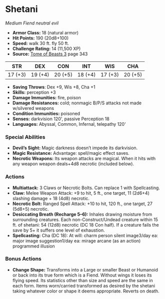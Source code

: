 # Shetani

*Medium* *Fiend* *neutral evil*

- **Armor Class:** 18 (natural armor)
- **Hit Points:** 190 (20d8+100)
- **Speed:** walk 30 ft. fly 50 ft.
- **Challenge Rating:** 14 (11,500 XP)
- **Source:** [Tome of Beasts 3](https://koboldpress.com/kpstore/product/tome-of-beasts-3-for-5th-edition/) page 343

| STR | DEX | CON | INT | WIS | CHA |
| --- | --- | --- | --- | --- | --- |
| 17 (+3) | 19 (+4) | 20 (+5) | 18 (+4) | 17 (+3) | 20 (+5) |

- **Saving Throws**: Dex +9, Wis +8, Cha +1
- **Skills:** perception +3
- **Damage Immunities:** fire, poison
- **Damage Resistances:** cold; nonmagic B/P/S attacks not made w/silvered weapons
- **Condition Immunities:** poisoned
- **Senses:** darkvision 120', passive Perception 18
- **Languages:** Abyssal, Common, Infernal, telepathy 120'

### Special Abilities

- **Devil’s Sight:** Magic darkness doesn’t impede its darkvision.
- **Magic Resistance:** Advantage: spell/magic effect saves.
- **Necrotic Weapons:** Its weapon attacks are magical. When it hits with any weapon weapon deals+4d8 necrotic (included below).

### Actions

- **Multiattack:** 3 Claws or Necrotic Bolts. Can replace 1 with Spellcasting.
- **Claw:** Melee Weapon Attack: +9 to hit, 5 ft., one target, 11 (2d6+4) slashing damage + 18 (4d8) necrotic.
- **Necrotic Bolt:** Ranged Spell Attack: +10 to hit, 120 ft., one target, 27 (5d8+5) necrotic.
- **Desiccating Breath (Recharge 5–6):** Inhales drawing moisture from surrounding creatures. Each non-Construct/Undead creature within 15 ft. of shetani: 54 (12d8) necrotic (DC 18 Con half). If a creature fails the save by 5+ it suffers one level of exhaustion.
- **Spellcasting:** Cha (DC 18): At will: charm person silent image3/day ea: major image suggestion1/day ea: mirage arcane (as an action) programmed illusion

### Bonus Actions

- **Change Shape:** Transforms into a Large or smaller Beast or Humanoid or back into its true form which is a Fiend. Without wings it loses its flying speed. Its statistics other than size and speed are the same in each form. Items worn/carried transformed as desired by the shetani taking whatever color or shape it deems appropriate. Reverts on death.


